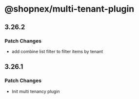 # @shopnex/multi-tenant-plugin

## 3.26.2

### Patch Changes

- add combine list filter to filter items by tenant

## 3.26.1

### Patch Changes

- Init multi tenancy plugin
